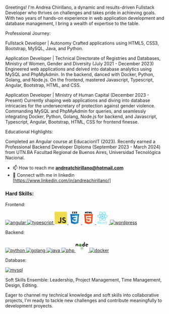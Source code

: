 
<p> 
Greetings! I'm Andrea Chirillano, a dynamic and results-driven Fullstack Developer who thrives on challenges and takes pride in achieving goals. With two years of hands-on experience in web application development and database management, I bring a wealth of expertise to the table.


Professional Journey:

Fullstack Developer | Autonomy
    Crafted applications using HTML5, CSS3, Bootstrap, MySQL, Java, and Python.

Application Developer | Technical Directorate of Registries and Databases, Ministry of Women, Gender and Diversity (July 2021 - December 2023)
    Engineered web applications and delved into database analytics using MySQL and PhpMyAdmin.
    In the backend, danced with Docker, Python, Golang, and Node.js. On the frontend, mastered Javascript, Typescript, Angular, Bootstrap, HTML, and CSS.

Application Developer | Ministry of Human Capital (December 2023 - Present)
    Currently shaping web applications and diving into database intricacies for the undersecretary of protection against gender violence.
    Commanding MySQL and PhpMyAdmin for queries, and seamlessly integrating Docker, Python, Golang, Node.js for backend, and Javascript, Typescript, Angular, Bootstrap, HTML, CSS for frontend finesse.


Educational Highlights:

Completed an Angular course at EducacionIT (2023).
Recently earned a Professional Backend Developer Diploma (September 2023 - March 2024) from UTN.BA Facultad Regional de Buenos Aires, Universidad Tecnológica Nacional.

</p>

- 📫 How to reach me **andreatchirillano@hotmail.com**
- 📄 Connect with me in linkedin [https://www.linkedin.com/in/andreachirillano/]

<h3 align="left">Hard Skills:</h3>
<p align="left">

Frontend:
    
  <a href="https://angular.io/" target="_blank" rel="noreferrer">
    <img src="https://cdn.jsdelivr.net/gh/devicons/devicon/icons/angularjs/angularjs-plain.svg" alt="angular" width="40" height="40"/>
  </a>

  <a href="https://www.typescriptlang.org/" target="_blank" rel="noreferrer">
    <img src="https://cdn.jsdelivr.net/gh/devicons/devicon/icons/typescript/typescript-plain.svg" alt="typescript" width="40" height="40"/>
  </a>

  <a href="https://developer.mozilla.org/en-US/docs/Web/JavaScript" target="_blank" rel="noreferrer">
    <img src="https://raw.githubusercontent.com/devicons/devicon/master/icons/javascript/javascript-original.svg" alt="javascript" width="40" height="40"/>
  </a>
  
  <a href="https://www.w3schools.com/css/" target="_blank" rel="noreferrer">
    <img src="https://raw.githubusercontent.com/devicons/devicon/master/icons/css3/css3-original-wordmark.svg" alt="css3" width="40" height="40"/>
  </a>

  <a href="https://www.w3.org/html/" target="_blank" rel="noreferrer">
    <img src="https://raw.githubusercontent.com/devicons/devicon/master/icons/html5/html5-original-wordmark.svg" alt="html5" width="40" height="40"/>
  </a>

<a href="https://reactjs.org/" target="_blank" rel="noreferrer">
    <img src="https://raw.githubusercontent.com/devicons/devicon/master/icons/react/react-original-wordmark.svg" alt="react" width="40" height="40"/>
  </a>

  <a href="https://wordpress.com/" target="_blank" rel="noreferrer">
    <img src="https://cdn.jsdelivr.net/gh/devicons/devicon/icons/wordpress/wordpress-plain.svg" alt="wordpress" width="40" height="40"/>
  </a>

Backend:

  <a href="https://www.python.org/" target="_blank" rel="noreferrer">
    <img src="https://cdn.jsdelivr.net/gh/devicons/devicon/icons/python/python-original.svg" alt="python" width="40" height="40"/>
  </a>
  
  <a href="https://go.dev/" target="_blank" rel="noreferrer">
    <img src="https://cdn.jsdelivr.net/gh/devicons/devicon/icons/go/go-original-wordmark.svg" alt="golang" width="40" height="40"/>
  </a>

  <a href="https://www.java.com/es/" target="_blank" rel="noreferrer">
    <img src="https://cdn.jsdelivr.net/gh/devicons/devicon/icons/java/java-original-wordmark.svg" alt="java" width="40" height="40"/>
  </a>

  <a href="https://www.php.net/" target="_blank" rel="noreferrer">
    <img src="https://cdn.jsdelivr.net/gh/devicons/devicon/icons/php/php-plain.svg" alt="php" width="40" height="40"/>
  </a>

  <a href="https://nodejs.org" target="_blank" rel="noreferrer">
    <img src="https://raw.githubusercontent.com/devicons/devicon/master/icons/nodejs/nodejs-original-wordmark.svg" alt="nodejs" width="40" height="40"/>
  </a>

  <a href="https://www.docker.com/" target="_blank" rel="noreferrer">
    <img src="https://cdn.jsdelivr.net/gh/devicons/devicon/icons/docker/docker-plain-wordmark.svg" alt="docker" width="40" height="40"/>
  </a>

Database:

  <a href="https://www.mysql.com/" target="_blank" rel="noreferrer">
    <img src="https://cdn.jsdelivr.net/gh/devicons/devicon/icons/mysql/mysql-original-wordmark.svg" alt="mysql" width="40" height="40"/>
  </a>


Soft Skills Ensemble:
Leadership, Project Management, Time Management, Design, Editing.

Eager to channel my technical knowledge and soft skills into collaborative projects, I'm ready to tackle new challenges and contribute meaningfully to development proyects.


</p>
